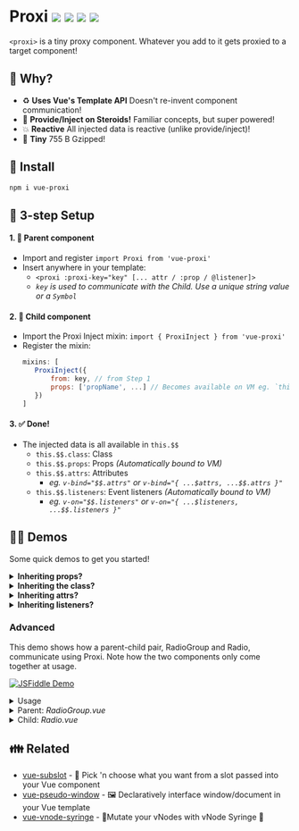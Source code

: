 # Proxi <a href="https://npm.im/vue-proxi"><img src="https://badgen.net/npm/v/vue-proxi"></a> <a href="https://npm.im/vue-proxi"><img src="https://badgen.net/npm/dm/vue-proxi"></a> <a href="https://packagephobia.now.sh/result?p=vue-proxi"><img src="https://packagephobia.now.sh/badge?p=vue-proxi"></a> <a href="https://bundlephobia.com/result?p=vue-proxi"><img src="https://badgen.net/bundlephobia/minzip/vue-proxi"></a>

`<proxi>` is a tiny proxy component. Whatever you add to it gets proxied to a target component!

## :raising_hand: Why?
- :recycle: **Uses Vue's Template API** Doesn't re-invent component communication!
- :muscle: **Provide/Inject on Steroids!** Familiar concepts, but super powered!
- :boom: **Reactive** All injected data is reactive (unlike provide/inject)!
- :hatched_chick: **Tiny** 755 B Gzipped!

## :rocket: Install
```sh
npm i vue-proxi
```

## :vertical_traffic_light: 3-step Setup
#### 1. :woman: Parent component
   - Import and register `import Proxi from 'vue-proxi'`
   - Insert anywhere in your template:
      - `<proxi :proxi-key="key" [... attr / :prop / @listener]>`
      - _`key` is used to communicate with the Child. Use a unique string value or a `Symbol`_
#### 2. :baby: Child component
   - Import the Proxi Inject mixin: `import { ProxiInject } from 'vue-proxi'`
   - Register the mixin:
     ```js
     mixins: [
     	ProxiInject({
     		from: key, // from Step 1
     		props: ['propName', ...] // Becomes available on VM eg. `this.propName`
     	})
     ]
     ```
#### 3. :white_check_mark: Done!
   - The injected data is all available in `this.$$`
     - `this.$$.class`: Class
     - `this.$$.props`: Props _(Automatically bound to VM)_
     - `this.$$.attrs`: Attributes
       - _eg. `v-bind="$$.attrs"` or `v-bind="{ ...$attrs, ...$$.attrs }"`_
     - `this.$$.listeners`: Event listeners _(Automatically bound to VM)_
       - _eg. `v-on="$$.listeners"` or `v-on="{ ...$listeners, ...$$.listeners }"`_

## :man_teacher: Demos
Some quick demos to get you started!

<details>
	<summary><strong>Inheriting props?</strong></summary>
	<br>
	When you declare a prop, it filters it out from the attributes list (<code>$$.attrs</code>) to be available directly on the view model (<code>this.propName</code>) and the props list (<code>$$.props</code>).
	<table>
		<tr><th>:woman: Parent</th><th>:baby: Child</th></tr>
		<tr>
			<td valign="top"><pre lang="html">
&lt;proxi
    :proxi-key="key"
    :child-disabled="isDisabled"
    :child-label="label"
/&gt;
	</pre></td>
			<td><pre lang="html">
&lt;label&gt;
    {{ label }}
    &lt;input
        type="checkbox"
        :disabled="childDisabled"
    &gt;
&lt;/label&gt;
	</pre><hr><pre lang="js">
export default {
  mixins: [
    ProxiInject({
      from: key,
      props: [
        'childDisabled',
        'childLabel'
      ]
    })
  ],
  computed: {
    label() {
      return this.childLabel + ':';
    }
  }
};
	</pre></td>
		</tr>
	</table>
</details>

<details>
	<summary><strong>Inheriting the class?</strong></summary>
	<br>
	Both the static class and computed class are consolidated into <code>$$.class</code> for you to easily attach to any element.
	<table>
		<tr><th>:woman: Parent</th><th>:baby: Child</th></tr>
		<tr>
			<td valign="top"><pre lang="html">
&lt;proxi
    :proxi-key="key"
    class="static-class"
    :class="['child-class', {
        disabled: isDisabled
    }]"
/&gt;
	</pre></td>
			<td><pre lang="html">
&lt;div :class="$$.class"&gt;
    Child
&lt;/div&gt;
</pre><hr><pre lang="js">
export default {
    mixins: [
        ProxiInject({ from: key })
    ],
};
	</pre></td>
		</tr>
	</table>
</details>

<details>
	<summary><strong>Inheriting attrs?</strong></summary>
	<br>
	<ul>
		<li>Looking to inherit a specific attribute? Just pick it out from <code>$$.attrs</code></li>
		<li>Looking to inherit all attributes? Throw <code>$$.attrs</code> into <code>v-bind</code></li>
	</ul>
	<table>
		<tr><th>:woman: Parent</th><th>:baby: Child</th></tr>
		<tr>
			<td valign="top"><pre lang="html">
&lt;proxi
    :proxi-key="key"
    :disabled="true"
/&gt;
	</pre></td>
			<td><pre lang="html">
&lt;div
    :disabled="$$.attrs.disabled"
    v-bind="$$.attrs"
&gt;
    Child
&lt;/div&gt;
</pre><hr><pre lang="js">
export default {
    mixins: [
        ProxiInject({ from: key })
    ],
};
	</pre></td>
		</tr>
	</table>
</details>

<details>
	<summary><strong>Inheriting listeners?</strong></summary>
	<br>
	All event listeners are in <code>$$.listeners</code> to throw right into <code>v-on</code>!
	<table>
		<tr><th>:woman: Parent</th><th>:baby: Child</th></tr>
		<tr>
			<td valign="top"><pre lang="html">
&lt;proxi
    :proxi-key="key"
    @click="handleClick"
    @custom-event="handleCustomEvent"
/&gt;
	</pre></td>
			<td><pre lang="html">
&lt;button v-on="$$.listeners"&gt;
    Child
&lt;/button&gt;
</pre><hr><pre lang="js">
export default {
    mixins: [
        ProxiInject({ from: key })
    ],
    mounted() {
        // Listeners are automatically bound to VM
        this.$emit('custom-event', 'Mounted!');
    }
};
	</pre></td>
		</tr>
	</table>
</details>


### Advanced
This demo shows how a parent-child pair, RadioGroup and Radio, communicate using Proxi. Note how the two components only come together at usage.

[![JSFiddle Demo](https://flat.badgen.net/badge/JSFiddle/Open%20Demo/blue)](https://jsfiddle.net/hirokiosame/akwfm1sp/)

<details>
	<summary>Usage</summary>

```vue
<template>
    <div>
        <radio-group v-model="selected">
            <radio
                label="Apples"
                value="apples"
            />
            <radio
                label="Oranges"
                value="oranges"
            />
            <radio
                label="Bananas"
                value="bananas"
            />
        </radio-group>
        <div>
            Selected: {{ selected }}
        </div>
    </div>
</template>

<script>
export default {
    data() {
        return {
            selected: []
        }
    }
}
</script>
```
</details>

<details>
	<summary>Parent: <i>RadioGroup.vue</i></summary>

```vue
<template>
    <div>
        <proxi
            :proxi-key="key"
            :checked-items="value"
            @update="$emit('input', $event)"
        >
            <slot />
        </proxi>
    </div>
</template>

<script>
import Proxi from 'vue-proxi'

export default {
    components: {
        Proxi
    },

    props: ['value'],

    data() {
        return {
            // Same idea as provide/inject
            // Use a Symbol for security
            key: 'radios'
        }
    }
}
</script>
```
</details>


<details>
	<summary>Child: <i>Radio.vue</i></summary>


```vue
<template>
    <label>
        <input
            type="checkbox"
            :checked="isChecked"
            @click="onClick"
        >
        {{ label }}
    </label>
</template>

<script>
import { ProxiInject } from 'vue-proxi'

export default {
    mixins: [
        ProxiInject({
            // Same key as parent
            from: 'radios',

            // Declare props that can be injected in
            // Only array supported for now
            props: ['checkedItems']
        })
    ],

    props: {
        label: String,
        value: null
    },

    computed: {
        isChecked() {
            return this.checkedItems.includes(this.value)
        }
    },

    methods: {
        onClick() {
            if (this.isChecked) {
                this.$emit('update', this.checkedItems.filter(i => i !== this.value))
            } else {
                this.$emit('update', [...this.checkedItems, this.value])
            }
        }
    }
}
</script>
```
</details>


## :family: Related
- [vue-subslot](https://github.com/privatenumber/vue-subslot) - 💍 Pick 'n choose what you want from a slot passed into your Vue component
- [vue-pseudo-window](https://github.com/privatenumber/vue-pseudo-window) - 🖼 Declaratively interface window/document in your Vue template
- [vue-vnode-syringe](https://github.com/privatenumber/vue-vnode-syringe) - 🧬Mutate your vNodes with vNode Syringe 💉
